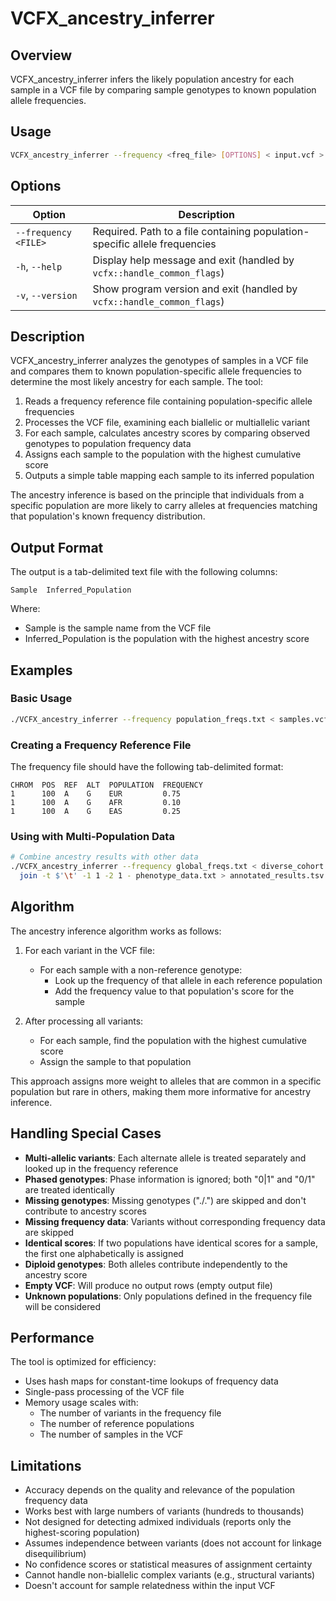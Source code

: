 # VCFX_ancestry_inferrer

## Overview

VCFX_ancestry_inferrer infers the likely population ancestry for each sample in a VCF file by comparing sample genotypes to known population allele frequencies.

## Usage

```bash
VCFX_ancestry_inferrer --frequency <freq_file> [OPTIONS] < input.vcf > ancestry_results.txt
```

## Options

| Option | Description |
|--------|-------------|
| `--frequency <FILE>` | Required. Path to a file containing population-specific allele frequencies |
| `-h`, `--help` | Display help message and exit (handled by `vcfx::handle_common_flags`) |
| `-v`, `--version` | Show program version and exit (handled by `vcfx::handle_common_flags`) |

## Description

VCFX_ancestry_inferrer analyzes the genotypes of samples in a VCF file and compares them to known population-specific allele frequencies to determine the most likely ancestry for each sample. The tool:

1. Reads a frequency reference file containing population-specific allele frequencies
2. Processes the VCF file, examining each biallelic or multiallelic variant
3. For each sample, calculates ancestry scores by comparing observed genotypes to population frequency data
4. Assigns each sample to the population with the highest cumulative score
5. Outputs a simple table mapping each sample to its inferred population

The ancestry inference is based on the principle that individuals from a specific population are more likely to carry alleles at frequencies matching that population's known frequency distribution.

## Output Format

The output is a tab-delimited text file with the following columns:

```
Sample  Inferred_Population
```

Where:
- Sample is the sample name from the VCF file
- Inferred_Population is the population with the highest ancestry score

## Examples

### Basic Usage

```bash
./VCFX_ancestry_inferrer --frequency population_freqs.txt < samples.vcf > ancestry_results.txt
```

### Creating a Frequency Reference File

The frequency file should have the following tab-delimited format:
```
CHROM  POS  REF  ALT  POPULATION  FREQUENCY
1      100  A    G    EUR         0.75
1      100  A    G    AFR         0.10
1      100  A    G    EAS         0.25
```

### Using with Multi-Population Data

```bash
# Combine ancestry results with other data
./VCFX_ancestry_inferrer --frequency global_freqs.txt < diverse_cohort.vcf | \
  join -t $'\t' -1 1 -2 1 - phenotype_data.txt > annotated_results.tsv
```

## Algorithm

The ancestry inference algorithm works as follows:

1. For each variant in the VCF file:
   - For each sample with a non-reference genotype:
     - Look up the frequency of that allele in each reference population
     - Add the frequency value to that population's score for the sample
     
2. After processing all variants:
   - For each sample, find the population with the highest cumulative score
   - Assign the sample to that population

This approach assigns more weight to alleles that are common in a specific population but rare in others, making them more informative for ancestry inference.

## Handling Special Cases

- **Multi-allelic variants**: Each alternate allele is treated separately and looked up in the frequency reference
- **Phased genotypes**: Phase information is ignored; both "0|1" and "0/1" are treated identically
- **Missing genotypes**: Missing genotypes ("./.") are skipped and don't contribute to ancestry scores
- **Missing frequency data**: Variants without corresponding frequency data are skipped
- **Identical scores**: If two populations have identical scores for a sample, the first one alphabetically is assigned
- **Diploid genotypes**: Both alleles contribute independently to the ancestry score
- **Empty VCF**: Will produce no output rows (empty output file)
- **Unknown populations**: Only populations defined in the frequency file will be considered

## Performance

The tool is optimized for efficiency:
- Uses hash maps for constant-time lookups of frequency data
- Single-pass processing of the VCF file
- Memory usage scales with:
  - The number of variants in the frequency file
  - The number of reference populations
  - The number of samples in the VCF

## Limitations

- Accuracy depends on the quality and relevance of the population frequency data
- Works best with large numbers of variants (hundreds to thousands)
- Not designed for detecting admixed individuals (reports only the highest-scoring population)
- Assumes independence between variants (does not account for linkage disequilibrium)
- No confidence scores or statistical measures of assignment certainty
- Cannot handle non-biallelic complex variants (e.g., structural variants)
- Doesn't account for sample relatedness within the input VCF 

